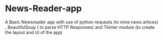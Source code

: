 # News-Reader-app
A Basic Newsreader app with use of python requests (to mine news artices) , BeautifulSoup ( to parse HTTP Responses) and Tkinter  module (to create the layout and UI of the app)


